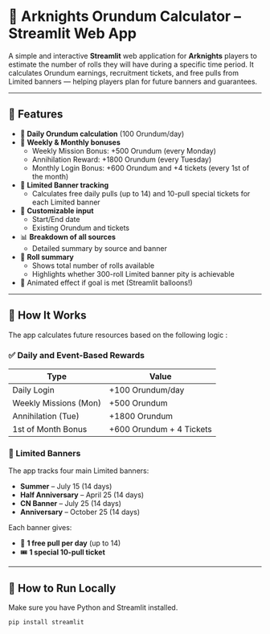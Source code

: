 # 🔮 Arknights Orundum Calculator – Streamlit Web App

A simple and interactive **Streamlit** web application for **Arknights** players to estimate the number of rolls they will have during a specific time period. It calculates Orundum earnings, recruitment tickets, and free pulls from Limited banners — helping players plan for future banners and guarantees.

---

## 📌 Features

- 🔢 **Daily Orundum calculation** (100 Orundum/day)
- 📆 **Weekly & Monthly bonuses**
  - Weekly Mission Bonus: +500 Orundum (every Monday)
  - Annihilation Reward: +1800 Orundum (every Tuesday)
  - Monthly Login Bonus: +600 Orundum and +4 tickets (every 1st of the month)
- 🎁 **Limited Banner tracking**
  - Calculates free daily pulls (up to 14) and 10-pull special tickets for each Limited banner
- 💼 **Customizable input**
  - Start/End date
  - Existing Orundum and tickets
- 📊 **Breakdown of all sources**
  - Detailed summary by source and banner
- 🎯 **Roll summary**
  - Shows total number of rolls available
  - Highlights whether 300-roll Limited banner pity is achievable
- 🎉 Animated effect if goal is met (Streamlit balloons!)

---

## 🧮 How It Works

The app calculates future resources based on the following logic :

### ✅ Daily and Event-Based Rewards

| Type                  | Value                |
|-----------------------|----------------------|
| Daily Login           | +100 Orundum/day     |
| Weekly Missions (Mon) | +500 Orundum         |
| Annihilation (Tue)    | +1800 Orundum        |
| 1st of Month Bonus    | +600 Orundum + 4 Tickets |

### 🧊 Limited Banners

The app tracks four main Limited banners:
- **Summer** – July 15 (14 days)
- **Half Anniversary** – April 25 (14 days)
- **CN Banner** – July 25 (14 days)
- **Anniversary** – October 25 (14 days)

Each banner gives:
- 🎁 **1 free pull per day** (up to 14)
- 🎟️ **1 special 10-pull ticket**

---

## 🚀 How to Run Locally

Make sure you have Python and Streamlit installed.

```bash
pip install streamlit
